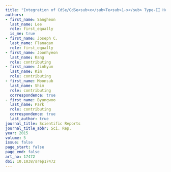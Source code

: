 ```yaml
---
title: "Integration of CdSe/CdSe<sub>x</sub>Te<sub>1-x</sub> Type-II Heterojunction Nanorods into Hierarchically Porous TiO<sub>2</sub> Electrode for Efficient Solar Energy Conversion"
authors:
- first_name: Sangheon
  last_name: Lee
  role: first_equally
  is_me: true
- first_name: Joseph C.
  last_name: Flanagan
  role: first_equally
- first_name: Joonhyeon
  last_name: Kang
  role: contributing
- first_name: Jinhyun
  last_name: Kim
  role: contributing
- first_name: Moonsub
  last_name: Shim
  role: contributing
  correspondence: true
- first_name: Byungwoo
  last_name: Park
  role: contributing
  correspondence: true
  last_author: true
journal_title: Scientific Reports
journal_title_abbr: Sci. Rep.
year: 2015
volume: 5
issue: false
page_start: false
page_end: false
art_no: 17472
doi: 10.1038/srep17472
---
```

